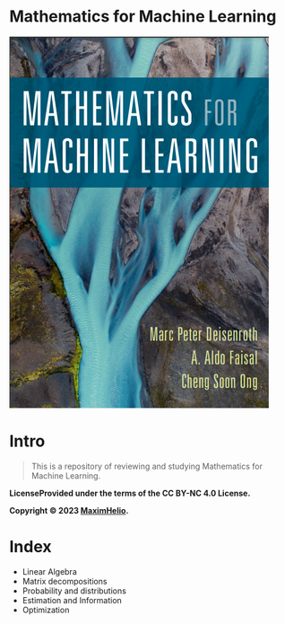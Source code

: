# Mathematics for Machine Learning

![image-20231231001120525](README.assets/image-20231231001120525.png)



# Intro

> This is a repository of reviewing and studying Mathematics for Machine Learning.

**LicenseProvided under the terms of the CC BY-NC 4.0 License.**

**Copyright © 2023 [MaximHelio](mailto:maximilhac@gmail.com).**



# Index

- Linear Algebra
- Matrix decompositions
- Probability and distributions
- Estimation and Information
- Optimization



